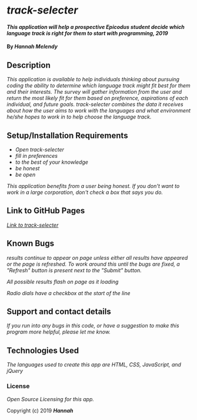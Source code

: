 # _track-selecter_

#### _This application will help a prospective Epicodus student decide which language track is right for them to start with programming, 2019_

#### By _**Hannah Melendy**_

## Description

_This application is available to help individuals thinking about pursuing coding the ability to determine which language track might fit best for them and their interests. The survey will gather information from the user and return the most likely fit for them based on preference, aspirations of each individual, and future goals. track-selecter combines the data it receives about how the user aims to work with the languages and what environment he/she hopes to work in to help choose the language track._

## Setup/Installation Requirements

* _Open track-selecter_
* _fill in preferences_
* _to the best of your knowledge_
* _be honest_
* _be open_

_This application benefits from a user being honest. If you don't want to work in a large corporation, don't check a box that says you do._

## Link to GitHub Pages

_<a href="https://h-Len.github.io/track-selecter">Link to track-selecter</a>_

## Known Bugs

_results continue to appear on page unless either all results have appeared or the page is refreshed. To work around this until the bugs are fixed, a "Refresh" button is present next to the "Submit" button._

_All possible results flash on page as it loading_

_Radio dials have a checkbox at the start of the line_

## Support and contact details

_If you run into any bugs in this code, or have a suggestion to make this program more helpful, please let me know._

## Technologies Used

_The languages used to create this app are HTML, CSS, JavaScript, and jQuery_

### License

*Open Source Licensing for this app.*

Copyright (c) 2019 **_Hannah_**
